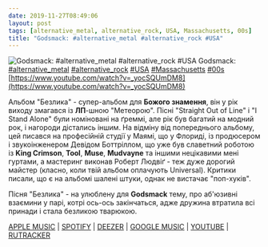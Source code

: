 ```yaml
---
date: 2019-11-27T08:49:06
layout: post
tags: [alternative_metal, alternative_rock, USA, Massachusetts, 00s]
title: "Godsmack: #alternative_metal #alternative_rock #USA"
---
```

![Godsmack: #alternative_metal #alternative_rock #USA](https://i.ytimg.com/vi/_yocSQUmDM8/hqdefault.jpg)
Godsmack: [#alternative_metal](/tags/#alternative_metal) [#alternative_rock](/tags/#alternative_rock) [#USA](/tags/#USA) [#Massachusetts](/tags/#Massachusetts) [#00s](/tags/#00s) [https://www.youtube.com/watch?v=_yocSQUmDM8](https://www.youtube.com/watch?v=_yocSQUmDM8)

Альбом &quot;Безлика&quot; - супер-альбом для **Божого знамення**, він у рік виходу змагався із **ЛП**-шною &quot;Метеорою&quot;. Пісні &quot;Straight Out of Line&quot; і &quot;I Stand Alone&quot; були номіновані на ґреммі, але рік був багатий на модний рок, і нагороди дістались іншим. На відміну від попереднього альбому, цей писався на професійній студії у Маямі, що у Флориді, із продюсером і звукоінженером Девідом Боттріллом, що уже був славетний роботою із **King Crimson**, **Tool**, **Muse**, **Mudvayne** та іншими нецікавими мені гуртами, а мастеринг виконав Роберт Людвіґ - теж дуже дорогий майстер (класно, коли твій альбом оплачують Universal). Критики писали, що є на альбомі шалені штуки, однак не вистачає &quot;поп-хуків&quot;.

Пісня &quot;Безлика&quot; - на улюблену для **Godsmack** тему, про аб&#39;юзивні взаємини у парі, котрі ось-ось закінчаться, адже дружина втратила всі принади і стала безликою тварюкою.

[APPLE MUSIC](https://music.apple.com/ru/album/faceless/1440891508) \| [SPOTIFY](https://open.spotify.com/album/1iNAtkD0iP1wEE8ItzfjZk) \| [DEEZER](https://www.deezer.com/album/15744192?utm_source=deezer&amp;utm_content=album-15744192&amp;utm_term=1601611822_1574837242&amp;utm_medium=web) \| [GOOGLE MUSIC](https://play.google.com/music/m/Bhqrxjdt3bncndiheh6blmebzgi?t=Faceless_-_Godsmack) \| [YOUTUBE](https://www.youtube.com/playlist?list=OLAK5uy_mHPRtVDaonush6gxBHlHp_x1dWc39zsU4) \| [RUTRACKER](https://rutracker.org/forum/viewtopic.php?t=4799104)